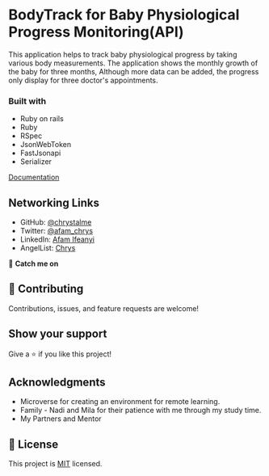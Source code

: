 # BodyTrack for Baby Physiological Progress Monitoring(API)

This application helps to track baby physiological progress by taking various body measurements. The application shows the monthly growth of the baby for three months, Although more data can be added, the progress only display for three doctor's appointments.

### Built with

 - Ruby on rails
 - Ruby
 - RSpec
 - JsonWebToken
 - FastJsonapi
 - Serializer

[Documentation](https://bodytrack.docs.apiary.io/)

## Networking Links
 - GitHub: [@chrystalme](https://github.com/chrystalme)
- Twitter: [@afam_chrys](https://twitter.com/afam_chrys)
- LinkedIn: [Afam Ifeanyi](https://www.linkedin.com/in/afam-chrys/)
- AngelList: [Chrys](https://angel.co/malieze-afam-ifeanyi-chrys)

👤 **Catch me on**


## 🤝 Contributing

Contributions, issues, and feature requests are welcome!

## Show your support

Give a ⭐️ if you like this project!

## Acknowledgments

- Microverse for creating an environment for remote learning.
- Family - Nadi and Mila for their patience with me through my study time.
- My Partners and Mentor

## 📝 License

This project is [MIT](https://mit-lincense.org) licensed.

